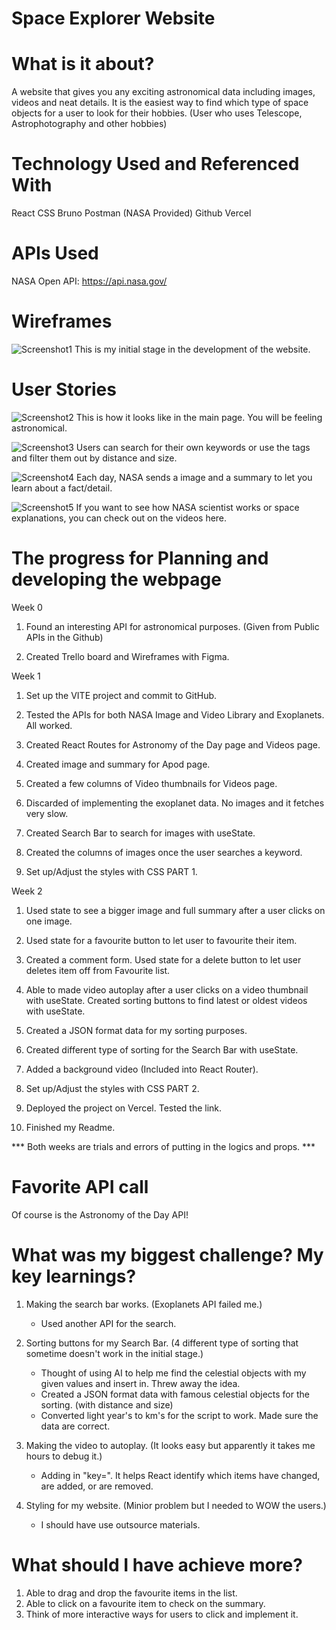 # Space Explorer Website

# What is it about?

A website that gives you any exciting astronomical data including images, videos and neat details. 
It is the easiest way to find which type of space objects for a user to look for their hobbies.
(User who uses Telescope, Astrophotography and other hobbies)

# Technology Used and Referenced With

React
CSS
Bruno
Postman (NASA Provided)
Github
Vercel

# APIs Used

NASA Open API:
https://api.nasa.gov/

# Wireframes

![Screenshot1](https://github.com/vinniejipsk/space-explorer/blob/main/src/assets/images/5.wireframe.jpg)
This is my initial stage in the development of the website.

# User Stories

![Screenshot2](https://github.com/vinniejipsk/space-explorer/blob/main/src/assets/images/1.search_nil.jpg)
This is how it looks like in the main page. You will be feeling astronomical.

![Screenshot3](https://github.com/vinniejipsk/space-explorer/blob/main/src/assets/images/2.search_results_summary.jpg)
Users can search for their own keywords or use the tags and filter them out by distance and size.

![Screenshot4](https://github.com/vinniejipsk/space-explorer/blob/main/src/assets/images/3.apod.jpg)
Each day, NASA sends a image and a summary to let you learn about a fact/detail. 

![Screenshot5](https://github.com/vinniejipsk/space-explorer/blob/main/src/assets/images/4.videos.jpg)
If you want to see how NASA scientist works or space explanations, you can check out on the videos here.

# The progress for Planning and developing the webpage

Week 0

1. Found an interesting API for astronomical purposes. (Given from Public APIs in the Github)

2. Created Trello board and Wireframes with Figma.

Week 1

1. Set up the VITE project and commit to GitHub.

2. Tested the APIs for both NASA Image and Video Library and Exoplanets. All worked.

3. Created React Routes for Astronomy of the Day page and Videos page.

4. Created image and summary for Apod page.
  
5. Created a few columns of Video thumbnails for Videos page.

6. Discarded of implementing the exoplanet data. No images and it fetches very slow.

7. Created Search Bar to search for images with useState.

8. Created the columns of images once the user searches a keyword.

9. Set up/Adjust the styles with CSS PART 1.

Week 2

1. Used state to see a bigger image and full summary after a user clicks on one image.

2. Used state for a favourite button to let user to favourite their item.

3. Created a comment form. Used state for a delete button to let user deletes item off from Favourite list.

4. Able to made video autoplay after a user clicks on a video thumbnail with useState. Created sorting buttons to find latest or oldest videos with useState.

5. Created a JSON format data for my sorting purposes.

5. Created different type of sorting for the Search Bar with useState.

6. Added a background video (Included into React Router).

7. Set up/Adjust the styles with CSS PART 2.

8. Deployed the project on Vercel. Tested the link.

9. Finished my Readme.

*** Both weeks are trials and errors of putting in the logics and props. ***

# Favorite API call

Of course is the Astronomy of the Day API!

# What was my biggest challenge? My key learnings?

1. Making the search bar works. (Exoplanets API failed me.)
   - Used another API for the search.
   
2. Sorting buttons for my Search Bar. (4 different type of sorting that sometime doesn't work in the initial stage.)
   - Thought of using AI to help me find the celestial objects with my given values and insert in. Threw away the idea.
   - Created a JSON format data with famous celestial objects for the sorting. (with distance and size)
   - Converted light year's to km's for the script to work. Made sure the data are correct.

3. Making the video to autoplay. (It looks easy but apparently it takes me hours to debug it.)
   - Adding in "key=". It helps React identify which items have changed, are added, or are removed.
   
4. Styling for my website. (Minior problem but I needed to WOW the users.)
   - I should have use outsource materials.
  
# What should I have achieve more?

1. Able to drag and drop the favourite items in the list.
2. Able to click on a favourite item to check on the summary. 
3. Think of more interactive ways for users to click and implement it.
